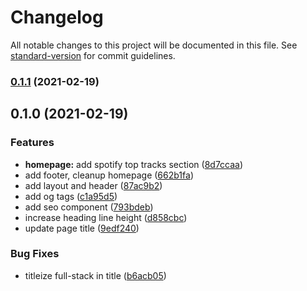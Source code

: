 # Changelog

All notable changes to this project will be documented in this file. See [standard-version](https://github.com/conventional-changelog/standard-version) for commit guidelines.

### [0.1.1](https://github.com/frankhock/okfrankie.com/compare/v0.1.0...v0.1.1) (2021-02-19)

## 0.1.0 (2021-02-19)


### Features

* **homepage:** add spotify top tracks section ([8d7ccaa](https://github.com/frankhock/okfrankie.com/commit/8d7ccaad32f463542fa707a8ce8991c6eb7b1e05))
* add footer, cleanup homepage ([662b1fa](https://github.com/frankhock/okfrankie.com/commit/662b1fa2bdcb6c46c83dbae888b091e28537eef8))
* add layout and header ([87ac9b2](https://github.com/frankhock/okfrankie.com/commit/87ac9b221e05d814f998998f4620cd1e677c4def))
* add og tags ([c1a95d5](https://github.com/frankhock/okfrankie.com/commit/c1a95d565eb68958b6dd7668d49240ac7073396a))
* add seo component ([793bdeb](https://github.com/frankhock/okfrankie.com/commit/793bdeb7b625305b32a381a5b050ac088eca1f7a))
* increase heading line height ([d858cbc](https://github.com/frankhock/okfrankie.com/commit/d858cbca11ceb00a5b5bef2b485b9a711103ad0d))
* update page title ([9edf240](https://github.com/frankhock/okfrankie.com/commit/9edf240d086112f3ffd4f4792063028260303858))


### Bug Fixes

* titleize full-stack in title ([b6acb05](https://github.com/frankhock/okfrankie.com/commit/b6acb0512f3eef5db6fd803cd831077c383cd954))
